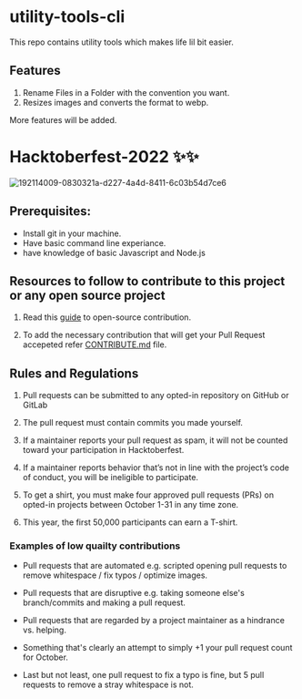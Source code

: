 # utility-tools-cli
This repo contains utility tools which makes life lil bit easier.

## Features
1. Rename Files in a Folder with the convention you want.
2. Resizes images and converts the format to webp.

More features will be added.

# Hacktoberfest-2022 ✨✨
![192114009-0830321a-d227-4a4d-8411-6c03b54d7ce6](https://user-images.githubusercontent.com/31384539/193418327-827ccd84-6bd1-435d-a128-1272edf53324.png)

## Prerequisites:
* Install git in your machine.
* Have basic command line experiance.
* have knowledge of basic Javascript and Node.js

## Resources to follow to contribute to this project or any open source project

1. Read this [guide](https://www.digitalocean.com/community/tutorial_series/an-introduction-to-open-source) to open-source contribution.

2. To add the necessary contribution that will get your Pull Request accepeted refer [CONTRIBUTE.md](https://github.com/wasim7raja10/utility-tools-cli/blob/main/CONTRIBUTE.md) file.

## Rules and Regulations

1. Pull requests can be submitted to any opted-in repository on GitHub or GitLab

2. The pull request must contain commits you made yourself.

3. If a maintainer reports your pull request as spam, it will not be counted toward your participation in Hacktoberfest.

4. If a maintainer reports behavior that’s not in line with the project’s code of conduct, you will be ineligible to participate.

5. To get a shirt, you must make four approved pull requests (PRs) on opted-in projects between October 1-31 in any time zone.

6. This year, the first 50,000 participants can earn a T-shirt.

### Examples of low quailty contributions

+ Pull requests that are automated e.g. scripted opening pull requests to remove whitespace / fix typos / optimize images.

+ Pull requests that are disruptive e.g. taking someone else's branch/commits and making a pull request.

+ Pull requests that are regarded by a project maintainer as a hindrance vs. helping.

+ Something that's clearly an attempt to simply +1 your pull request count for October.

+ Last but not least, one pull request to fix a typo is fine, but 5 pull requests to remove a stray whitespace is not.


